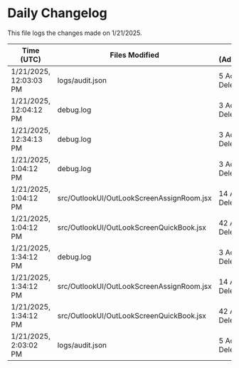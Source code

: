 # Daily Changelog

This file logs the changes made on 1/21/2025.

| Time (UTC)             | Files Modified                    | Changes (Addition/Deletion) |
|------------------------|-----------------------------------|-----------------------------|
| 1/21/2025, 12:03:03 PM | logs/audit.json | 5 Additions & 5 Deletions |
| 1/21/2025, 12:04:12 PM | debug.log | 3 Additions & 0 Deletions|
| 1/21/2025, 12:34:13 PM | debug.log | 3 Additions & 0 Deletions|
| 1/21/2025, 1:04:12 PM | debug.log | 3 Additions & 0 Deletions|
| 1/21/2025, 1:04:12 PM | src/OutlookUI/OutLookScreenAssignRoom.jsx | 14 Additions & 1 Deletions|
| 1/21/2025, 1:04:12 PM | src/OutlookUI/OutLookScreenQuickBook.jsx | 42 Additions & 10 Deletions|
| 1/21/2025, 1:34:12 PM | debug.log | 3 Additions & 0 Deletions|
| 1/21/2025, 1:34:12 PM | src/OutlookUI/OutLookScreenAssignRoom.jsx | 14 Additions & 1 Deletions|
| 1/21/2025, 1:34:12 PM | src/OutlookUI/OutLookScreenQuickBook.jsx | 42 Additions & 10 Deletions|
| 1/21/2025, 2:03:02 PM | logs/audit.json | 5 Additions & 5 Deletions|
